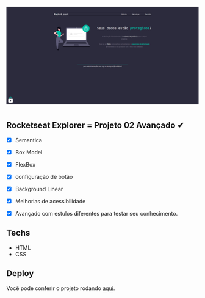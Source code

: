 ![Rocketsect](imagens/rocketsect.png)

#

## Rocketseat Explorer = Projeto 02 Avançado ✔

- [x] Semantica
- [x] Box Model
- [x] FlexBox
- [x] configuração de botão
- [x] Background Linear
- [x] Melhorias de acessibilidade
- [x] Avançado com estulos diferentes para testar seu conhecimento. 


## Techs

- HTML
- CSS


## Deploy

Você pode conferir o projeto rodando [aqui](https://prismatic-douhua-f5f79e.netlify.app).
